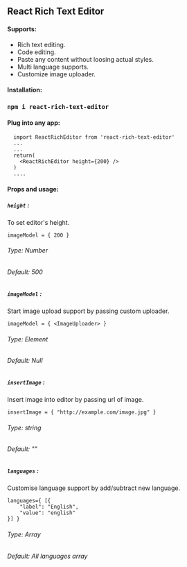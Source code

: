 
## React Rich Text Editor

#### Supports:

- Rich text editing.
- Code editing.
- Paste any content without loosing actual styles.
- Multi language supports.
- Customize image uploader.

#### Installation:
### `npm i react-rich-text-editor`

#### Plug into any app:
```
  import ReactRichEditor from 'react-rich-text-editor'
  ... 
  ...
  return(
    <ReactRichEditor height={200} />
  )
  ....

```
#### Props and usage:

##### `height` :
To set editor's height.
```
imageModel = { 200 }

```
###### Type: Number
###### Default: 500

##### `imageModel` :
Start image upload support by passing custom uploader.
```
imageModel = { <ImageUploader> }

```
###### Type: Element
###### Default: Null

##### `insertImage` :
Insert image into editor by passing url of image.
```
insertImage = { "http://example.com/image.jpg" }

```
###### Type: string
###### Default: ""

##### `languages` :
Customise language support by add/subtract new language.
```
languages={ [{
    "label": "English",
    "value": "english"
}] }
```
###### Type: Array
###### Default: All languages array
